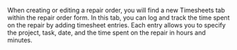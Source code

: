 When creating or editing a repair order, you will find a new Timesheets tab within the repair order form. In this tab, you can log and track the time spent on the repair by adding timesheet entries. Each entry allows you to specify the project, task, date, and the time spent on the repair in hours and minutes.